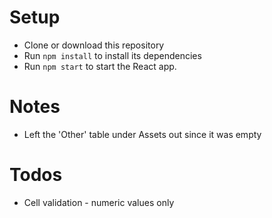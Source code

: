 # Setup

* Clone or download this repository
* Run `npm install` to install its dependencies
* Run `npm start` to start the React app.

# Notes
* Left the 'Other' table under Assets out since it was empty

# Todos
* Cell validation - numeric values only